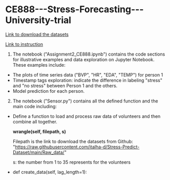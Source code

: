 # CE888---Stress-Forecasting---University-trial

[Link to download the datasets](https://github.com/italha-d/Stress-Predict-Dataset)

[Link to instruction](https://github.com/italha-d/Stress-Predict-Dataset)

1. The notebook ("Assignment2_CE888.ipynb") contains the code sections for illustrative examples and data exploration on Jupyter Notebook.
These examples include:
- The plots of time series data ("BVP", "HR", "EDA", "TEMP") for person 1
- Timestamp tags exploration: indicate the difference in labeling "stress" and "no stress" between Person 1 and the others.
- Model prediction for each person.

2. The notebook ("Sensor.py") contains all the defined function and the main code including:
- Define a function to load and process raw data of volunteers and then combine all together.

  **wrangle(self, filepath, s)**
  
  Filepath is the link to download the datasets from Github:  "https://raw.githubusercontent.com/italha-d/Stress-Predict-Dataset/main/Raw_data/"
  
  s: the number from 1 to 35 represents for the volunteers
  
- def create_data(self, lag_length=1):

